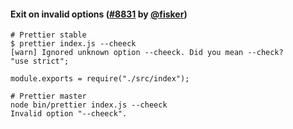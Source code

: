 #### Exit on invalid options ([#8831](https://github.com/prettier/prettier/pull/8831) by [@fisker](https://github.com/fisker))

<!-- prettier-ignore -->
```console
# Prettier stable
$ prettier index.js --cheeck
[warn] Ignored unknown option --cheeck. Did you mean --check?
"use strict";

module.exports = require("./src/index");

# Prettier master
node bin/prettier index.js --cheeck
Invalid option "--cheeck".
```
